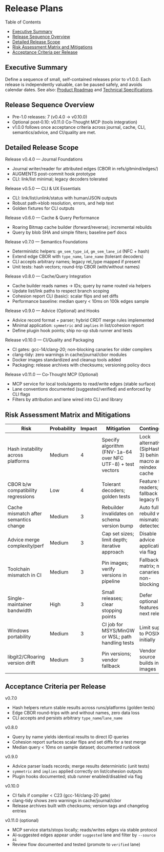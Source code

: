 # Release Plans

Table of Contents

- [Executive Summary](#executive-summary)
- [Release Sequence Overview](#release-sequence-overview)
- [Detailed Release Scope](#detailed-release-scope)
- [Risk Assessment Matrix and Mitigations](#risk-assessment-matrix-and-mitigations)
- [Acceptance Criteria per Release](#acceptance-criteria-per-release)

## Executive Summary

Define a sequence of small, self-contained releases prior to v1.0.0. Each release is independently valuable, can be paused safely, and avoids calendar dates. See also: [Product Roadmap](Product_Roadmap.md) and [Technical Specifications](../specs/Technical_Specifications.md).

## Release Sequence Overview

- Pre-1.0 releases: 7 (v0.4.0 → v0.10.0)
- Optional post‑0.10: v0.11.0 Co‑Thought MCP (tools integration)
- v1.0.0 follows once acceptance criteria across journal, cache, CLI, semantics/advice, and CI/quality are met.

## Detailed Release Scope

Release v0.4.0 — Journal Foundations

- Journal writer/reader for attributed edges (CBOR in refs/gitmind/edges/<branch>)
- AUGMENTS post-commit hook prototype
- CLI: link/list minimal; legacy decoders tolerated

Release v0.5.0 — CLI & UX Essentials

- CLI: link/list/unlink/status with human/JSON outputs
- Robust path→blob resolution, errors, and help text
- Golden fixtures for CLI outputs

Release v0.6.0 — Cache & Query Performance

- Roaring Bitmap cache builder (forward/reverse); incremental rebuilds
- Query by blob SHA and simple filters; baseline perf docs

Release v0.7.0 — Semantics Foundations

- Deterministic helpers: `gm_sem_type_id`, `gm_sem_lane_id` (NFC + hash)
- Extend edge CBOR with `type_name`, `lane_name` (tolerant decoders)
- CLI accepts arbitrary names; legacy rel_type mapped if present
- Unit tests: hash vectors; round-trip CBOR (with/without names)

Release v0.8.0 — Cache/Query Integration

- Cache builder reads names → IDs; query by name routed via helpers
- Update list/link paths to respect branch scoping
- Cohesion report CLI (basic): scalar flips and set diffs
- Performance baseline: median query < 10ms on 100k edges sample

Release v0.9.0 — Advice (Optional) and Hooks

- Advice record format + parser; hybrid CRDT merge rules implemented
- Minimal application: `symmetric` and `implies` in list/cohesion report
- Define plugin hook points; ship no-op stub runner and tests

Release v0.10.0 — CI/Quality and Packaging

- CI gates: gcc-14/clang-20; non-blocking canaries for older compilers
- clang-tidy: zero warnings in cache/journal/cbor modules
- Docker images standardized and cleanup tools added
- Packaging: release archives with checksums; versioning policy docs

Release v0.11.0 — Co‑Thought MCP (Optional)

- MCP service for local tools/agents to read/write edges (stable surface)
- Lane conventions documented (suggested/verified) and enforced by CLI flags
- Filters by attribution and lane wired into CLI and library

## Risk Assessment Matrix and Mitigations

| Risk | Probability | Impact | Mitigation | Contingency |
|------|-------------|--------|------------|-------------|
| Hash instability across platforms | Medium | 4 | Specify algorithm (FNV-1a-64 over NFC UTF-8) + test vectors | Lock alternative (SipHash-1-3) behind macro and reindex cache |
| CBOR b/w compatibility regressions | Low | 4 | Tolerant decoders; golden tests | Feature flag readers; fallback to legacy fields |
| Cache mismatch after semantics change | Medium | 3 | Rebuilder invalidates on schema version bump | Auto full rebuild when mismatch detected |
| Advice merge complexity/perf | Medium | 3 | Cap set sizes; limit depth; iterative approach | Disable advice application via flag |
| Toolchain mismatch in CI | Medium | 3 | Pin images; verify versions in pipeline | Fallback matrix; mark canaries non-blocking |
| Single-maintainer bandwidth | High | 3 | Small releases; clear stopping points | Defer optional features to next release |
| Windows portability | Medium | 3 | CI job for MSYS/MinGW or WSL; path handling tests | Limit support to POSIX initially |
| libgit2/CRoaring version drift | Medium | 3 | Pin versions; vendor fallback | Vendor source builds in CI images |

## Acceptance Criteria per Release

v0.7.0

- Hash helpers return stable results across runs/platforms (golden tests)
- Edge CBOR round-trips with and without names, zero data loss
- CLI accepts and persists arbitrary `type_name`/`lane_name`

v0.8.0

- Query by name yields identical results to direct ID queries
- Cohesion report surfaces scalar flips and set diffs for a test merge
- Median query < 10ms on sample dataset; documented runbook

v0.9.0

- Advice parser loads records; merge results deterministic (unit tests)
- `symmetric` and `implies` applied correctly on list/cohesion outputs
- Plugin hooks documented; stub runner enabled/disabled via flag

v0.10.0

- CI fails if compiler < C23 (gcc-14/clang-20 gate)
- clang-tidy shows zero warnings in cache/journal/cbor
- Release archives built with checksums; version tags and changelog entries

v0.11.0 (optional)

- MCP service starts/stops locally; reads/writes edges via stable protocol
- AI‑suggested edges appear under `suggested` lane and filter by `--source ai`
- Review flow documented and tested (promote to `verified` lane)
